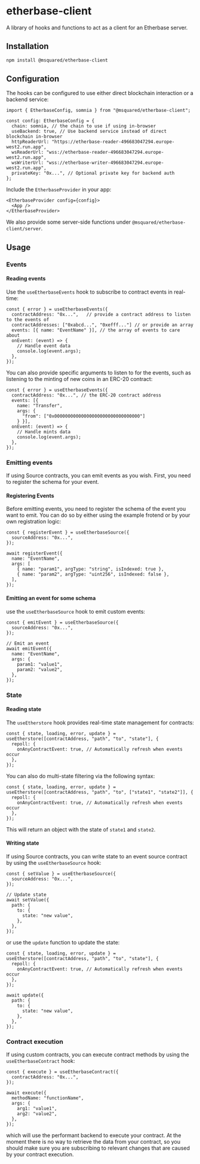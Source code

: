 # etherbase-client

A library of hooks and functions to act as a client for an Etherbase server.

## Installation

```bash
npm install @msquared/etherbase-client
```

## Configuration

The hooks can be configured to use either direct blockchain interaction or a backend service:

```tsx
import { EtherbaseConfig, somnia } from "@msquared/etherbase-client";

const config: EtherbaseConfig = {
  chain: somnia, // the chain to use if using in-browser
  useBackend: true, // Use backend service instead of direct blockchain in-browser
  httpReaderUrl: "https://etherbase-reader-496683047294.europe-west2.run.app",
  wsReaderUrl: "wss://etherbase-reader-496683047294.europe-west2.run.app",
  wsWriterUrl: "wss://etherbase-writer-496683047294.europe-west2.run.app",
  privateKey: "0x...", // Optional private key for backend auth
};
```

Include the `EtherbaseProvider` in your app:

```tsx
<EtherbaseProvider config={config}>
  <App />
</EtherbaseProvider>
```

We also provide some server-side functions under `@msquared/etherbase-client/server`.

## Usage

### Events

#### Reading events

Use the `useEtherbaseEvents` hook to subscribe to contract events in real-time:

```tsx
const { error } = useEtherbaseEvents({
  contractAddress: "0x...",   // provide a contract address to listen to the events of
  contractAddresses: ["0xabcd...", "0xefff..."] // or provide an array
  events: [{ name: "EventName" }], // the array of events to care about
  onEvent: (event) => {
    // Handle event data
    console.log(event.args);
  },
});
```

You can also provide specific arguments to listen to for the events, such as listening to the minting of new coins in an ERC-20 contract:

```tsx
const { error } = useEtherbaseEvents({
  contractAddress: "0x...", // the ERC-20 contract address 
  events: [{ 
    name: "Transfer",
    args: {
      "from": ["0x00000000000000000000000000000000"]
    } }],
  onEvent: (event) => {
    // Handle mints data
    console.log(event.args);
  },
});
```


### Emitting events

If using Source contracts, you can emit events as you wish. First, you need to register the schema for your event.

#### Registering Events

Before emitting events, you need to register the schema of the event you want to emit. You can do so by either using the example frotend or by your own registration logic:

```tsx
const { registerEvent } = useEtherbaseSource({
  sourceAddress: "0x...",
});

await registerEvent({
  name: "EventName",
  args: [
    { name: "param1", argType: "string", isIndexed: true },
    { name: "param2", argType: "uint256", isIndexed: false },
  ],
});
```

#### Emitting an event for some schema

 use the `useEtherbaseSource` hook to emit custom events:

```tsx
const { emitEvent } = useEtherbaseSource({
  sourceAddress: "0x...",
});

// Emit an event
await emitEvent({
  name: "EventName",
  args: {
    param1: "value1",
    param2: "value2",
  },
});
```


### State

#### Reading state

The `useEtherstore` hook provides real-time state management for contracts:

```tsx
const { state, loading, error, update } = useEtherstore([contractAddress, "path", "to", "state"], {
  repoll: {
    onAnyContractEvent: true, // Automatically refresh when events occur
  },
});
```

You can also do multi-state filtering via the following syntax:

```tsx
const { state, loading, error, update } = useEtherstore([contractAddress, "path", "to", ["state1", "state2"]], {
  repoll: {
    onAnyContractEvent: true, // Automatically refresh when events occur
  },
});
```
This will return an object with the state of `state1` and `state2`.

#### Writing state

If using Source contracts, you can write state to an event source contract by using the `useEtherbaseSource` hook:

```tsx
const { setValue } = useEtherbaseSource({
  sourceAddress: "0x...",
});

// Update state
await setValue({
  path: {
    to: {
      state: "new value",
    },
  },
});
```

or use the `update` function to update the state:

```tsx
const { state, loading, error, update } = useEtherstore([contractAddress, "path", "to", "state"], {
  repoll: {
    onAnyContractEvent: true, // Automatically refresh when events occur
  },
});

await update({
  path: {
    to: {
      state: "new value",
    },
  },
});
```


### Contract execution

If using custom contracts, you can execute contract methods by using the `useEtherbaseContract` hook:

```tsx
const { execute } = useEtherbaseContract({
  contractAddress: "0x...",
});

await execute({
  methodName: "functionName",
  args: {
    arg1: "value1",
    arg2: "value2",
  },
});
```

which will use the performant backend to execute your contract. At the moment there is no way to retrieve the data from your contract, so you should make sure you are subscribing to relevant changes that are caused by your contract execution.
